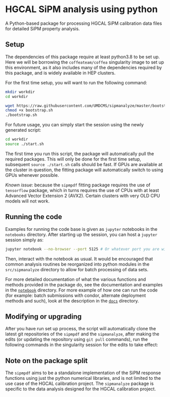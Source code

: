 # HGCAL SiPM analysis using python

A Python-based package for processing HGCAL SiPM calibration data files for
detailed SiPM property analysis.

## Setup

The dependencies of this package require at least python3.8 to be set up. Here
we will be borrowing the `coffeateam/coffea` singularity image to set up this
environment, as it also includes many of the dependencies required by this
package, and is widely available in HEP clusters.

For the first time setup, you will want to run the following command:

```bash
mkdir workdir
cd workdir

wget https://raw.githubusercontent.com/UMDCMS/sipmanalyze/master/bootstrap.sh
chmod +x bootstrap.sh
./bootstrap.sh
```

For future usage, you can simply start the session using the newly generated script:

```bash
cd workdir
source ./start.sh
```

The first time you run this script, the package will automatically pull the
required packages. This will only be done for the first time setup, subsequent
`source ./start.sh` calls should be fast. If GPUs are available at the cluster
in question, the fitting package will automatically switch to using GPUs
whenever possible.

*Known issue*: because the `sipmpdf` fitting package requires the use of
`tensorflow` package, which in turns requires the use of CPUs with at least
Advanced Vector Extension 2 (AVX2). Certain clusters with very OLD CPU models
will not work.

## Running the code

Examples for running the code base is given as `jupyter` notebooks in the
`notebooks` directory. After starting up the session, you can host a `jupyter`
session simply as:

```bash
jupyter notebook --no-browser --port 5125 # Or whatever port you are wish to use.
```

Then, interact with the notebook as usual. It would be encouraged that common
analysis routines be reorganized into python modules in the `src/sipmanalyze`
directory to allow for batch processing of data sets.

For more detailed documentation of what the various functions and methods
provided in the package do, see the documentation and examples in the
[`notebook`](notebook) directory. For more example of how one can run the code
(for example: batch submissions with condor, alternate deployment methods and
such), look at the description in the [`docs`](docs) directory.

## Modifying or upgrading

After you have run set up process, the script will automatically clone the
latest git repositories of the `sipmpdf` and the `sipmanalyze`, after making the
edits (or updating the repository using `git pull` commands), run the following
commands in the singularity session for the edits to take effect:

## Note on the package split

The `sipmpdf` aims to be a standalone implementation of the SiPM response
functions using just the python numerical libraries, and is not limited to the
use case of the HGCAL calibration project. The `sipmanalyze` package is specific
to the data analysis designed for the HGCAL calibration project.
